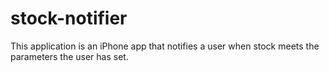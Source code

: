 # stock-notifier
This application is an iPhone app that notifies a user when stock meets the parameters the user has set.
